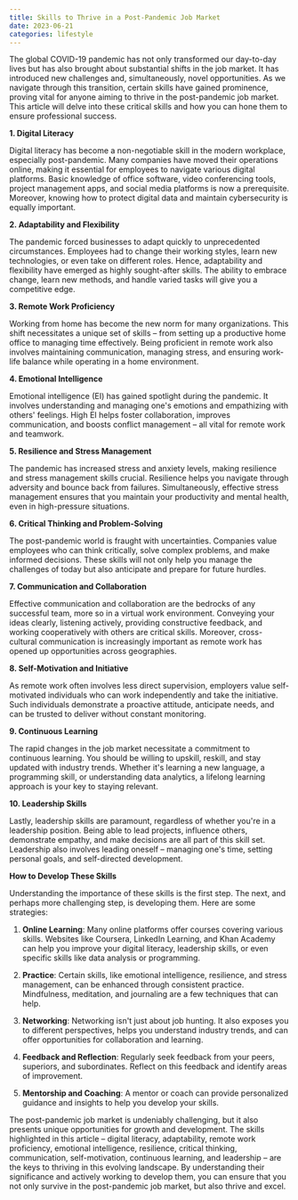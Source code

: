 ```yaml
---
title: Skills to Thrive in a Post-Pandemic Job Market
date: 2023-06-21
categories: lifestyle
---
```



The global COVID-19 pandemic has not only transformed our day-to-day lives but has also brought about substantial shifts in the job market. It has introduced new challenges and, simultaneously, novel opportunities. As we navigate through this transition, certain skills have gained prominence, proving vital for anyone aiming to thrive in the post-pandemic job market. This article will delve into these critical skills and how you can hone them to ensure professional success.

**1. Digital Literacy**

Digital literacy has become a non-negotiable skill in the modern workplace, especially post-pandemic. Many companies have moved their operations online, making it essential for employees to navigate various digital platforms. Basic knowledge of office software, video conferencing tools, project management apps, and social media platforms is now a prerequisite. Moreover, knowing how to protect digital data and maintain cybersecurity is equally important.

**2. Adaptability and Flexibility**

The pandemic forced businesses to adapt quickly to unprecedented circumstances. Employees had to change their working styles, learn new technologies, or even take on different roles. Hence, adaptability and flexibility have emerged as highly sought-after skills. The ability to embrace change, learn new methods, and handle varied tasks will give you a competitive edge.

**3. Remote Work Proficiency**

Working from home has become the new norm for many organizations. This shift necessitates a unique set of skills – from setting up a productive home office to managing time effectively. Being proficient in remote work also involves maintaining communication, managing stress, and ensuring work-life balance while operating in a home environment.

**4. Emotional Intelligence**

Emotional intelligence (EI) has gained spotlight during the pandemic. It involves understanding and managing one's emotions and empathizing with others' feelings. High EI helps foster collaboration, improves communication, and boosts conflict management – all vital for remote work and teamwork.

**5. Resilience and Stress Management**

The pandemic has increased stress and anxiety levels, making resilience and stress management skills crucial. Resilience helps you navigate through adversity and bounce back from failures. Simultaneously, effective stress management ensures that you maintain your productivity and mental health, even in high-pressure situations.

**6. Critical Thinking and Problem-Solving**

The post-pandemic world is fraught with uncertainties. Companies value employees who can think critically, solve complex problems, and make informed decisions. These skills will not only help you manage the challenges of today but also anticipate and prepare for future hurdles.

**7. Communication and Collaboration**

Effective communication and collaboration are the bedrocks of any successful team, more so in a virtual work environment. Conveying your ideas clearly, listening actively, providing constructive feedback, and working cooperatively with others are critical skills. Moreover, cross-cultural communication is increasingly important as remote work has opened up opportunities across geographies.

**8. Self-Motivation and Initiative**

As remote work often involves less direct supervision, employers value self-motivated individuals who can work independently and take the initiative. Such individuals demonstrate a proactive attitude, anticipate needs, and can be trusted to deliver without constant monitoring.

**9. Continuous Learning**

The rapid changes in the job market necessitate a commitment to continuous learning. You should be willing to upskill, reskill, and stay updated with industry trends. Whether it's learning a new language, a programming skill, or understanding data analytics, a lifelong learning approach is your key to staying relevant.

**10. Leadership Skills**

Lastly, leadership skills are paramount, regardless of whether you're in a leadership position. Being able to lead projects, influence others, demonstrate empathy, and make decisions are all part of this skill set. Leadership also involves leading oneself – managing one's time, setting personal goals, and self-directed development.

**How to Develop These Skills**

Understanding the importance of these skills is the first step. The next, and perhaps more challenging step, is developing them. Here are some strategies:

1. **Online Learning**: Many online platforms offer courses covering various skills. Websites like Coursera, LinkedIn Learning, and Khan Academy can help you improve your digital literacy, leadership skills, or even specific skills like data analysis or programming.

2. **Practice**: Certain skills, like emotional intelligence, resilience, and stress management, can be enhanced through consistent practice. Mindfulness, meditation, and journaling are a few techniques that can help.

3. **Networking**: Networking isn't just about job hunting. It also exposes you to different perspectives, helps you understand industry trends, and can offer opportunities for collaboration and learning.

4. **Feedback and Reflection**: Regularly seek feedback from your peers, superiors, and subordinates. Reflect on this feedback and identify areas of improvement.

5. **Mentorship and Coaching**: A mentor or coach can provide personalized guidance and insights to help you develop your skills.

The post-pandemic job market is undeniably challenging, but it also presents unique opportunities for growth and development. The skills highlighted in this article – digital literacy, adaptability, remote work proficiency, emotional intelligence, resilience, critical thinking, communication, self-motivation, continuous learning, and leadership – are the keys to thriving in this evolving landscape. By understanding their significance and actively working to develop them, you can ensure that you not only survive in the post-pandemic job market, but also thrive and excel.